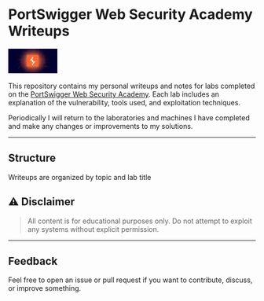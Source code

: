 

# PortSwigger Web Security Academy Writeups

<img src="./screenshots/portlogo.png" alt="Logo" width="100"/>

This repository contains my personal writeups and notes for labs completed on the [PortSwigger Web Security Academy](https://portswigger.net/web-security).
Each lab includes an explanation of the vulnerability, tools used, and exploitation techniques.

Periodically I will return to the laboratories and machines I have completed and make any changes or improvements to my solutions.

---

## Structure

Writeups are organized by topic and lab title


## ⚠️  Disclaimer

> All content is for educational purposes only. Do not attempt to exploit any systems without explicit permission.

---

## Feedback

Feel free to open an issue or pull request if you want to contribute, discuss, or improve something.
